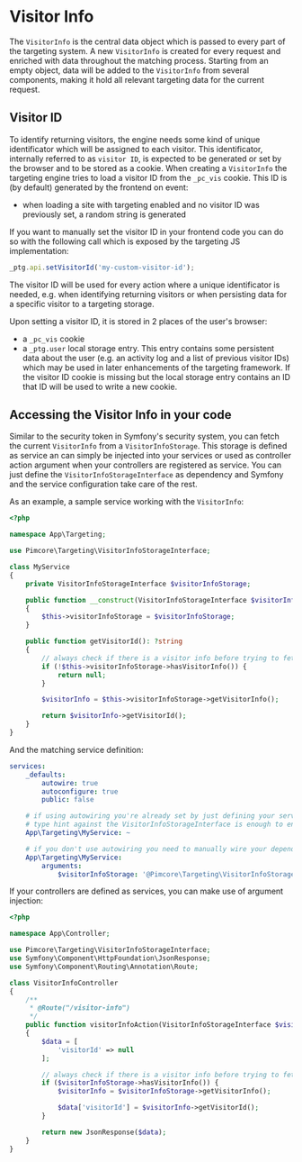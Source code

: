 # Visitor Info

The `VisitorInfo` is the central data object which is passed to every part of the targeting system. A new `VisitorInfo`
is created for every request and enriched with data throughout the matching process. Starting from an empty object, data
will be added to the `VisitorInfo` from several components, making it hold all relevant targeting data for the current
request.

## Visitor ID

To identify returning visitors, the engine needs some kind of unique identificator which will be assigned to each visitor.
This identificator, internally referred to as `visitor ID`, is expected to be generated or set by the browser and to be
stored as a cookie. When creating a `VisitorInfo` the targeting engine tries to load a visitor ID from the `_pc_vis` cookie.
This ID is (by default) generated by the frontend on event:

* when loading a site with targeting enabled and no visitor ID was previously set, a random string is generated

If you want to manually set the visitor ID in your frontend code you can do so with the following call which is exposed
by the targeting JS implementation:

```js
_ptg.api.setVisitorId('my-custom-visitor-id');
```

The visitor ID will be used for every action where a unique identificator is needed, e.g. when identifying returning visitors
or when persisting data for a specific visitor to a targeting storage.

Upon setting a visitor ID, it is stored in 2 places of the user's browser:

* a `_pc_vis` cookie
* a `_ptg.user` local storage entry. This entry contains some persistent data about the user (e.g. an activity log and a list
  of previous visitor IDs) which may be used in later enhancements of the targeting framework. If the visitor ID cookie
  is missing but the local storage entry contains an ID that ID will be used to write a new cookie.


## Accessing the Visitor Info in your code

Similar to the security token in Symfony's security system, you can fetch the current `VisitorInfo` from a `VisitorInfoStorage`.
This storage is defined as service an can simply be injected into your services or used as controller action argument when
your controllers are registered as service. You can just define the `VisitorInfoStorageInterface` as dependency and Symfony
and the service configuration take care of the rest.

As an example, a sample service working with the `VisitorInfo`:

```php
<?php

namespace App\Targeting;

use Pimcore\Targeting\VisitorInfoStorageInterface;

class MyService
{
    private VisitorInfoStorageInterface $visitorInfoStorage;

    public function __construct(VisitorInfoStorageInterface $visitorInfoStorage)
    {
        $this->visitorInfoStorage = $visitorInfoStorage;
    }

    public function getVisitorId(): ?string
    {
        // always check if there is a visitor info before trying to fetch it
        if (!$this->visitorInfoStorage->hasVisitorInfo()) {
            return null;
        }

        $visitorInfo = $this->visitorInfoStorage->getVisitorInfo();

        return $visitorInfo->getVisitorId();
    }
}

```

And the matching service definition:

```yaml
services:
    _defaults:
        autowire: true
        autoconfigure: true
        public: false

    # if using autowiring you're already set by just defining your service - the
    # type hint against the VisitorInfoStorageInterface is enough to enable autowiring
    App\Targeting\MyService: ~

    # if you don't use autowiring you need to manually wire your dependency
    App\Targeting\MyService:
        arguments:
            $visitorInfoStorage: '@Pimcore\Targeting\VisitorInfoStorageInterface'
``` 

If your controllers are defined as services, you can make use of argument injection:

```php
<?php

namespace App\Controller;

use Pimcore\Targeting\VisitorInfoStorageInterface;
use Symfony\Component\HttpFoundation\JsonResponse;
use Symfony\Component\Routing\Annotation\Route;

class VisitorInfoController
{
    /**
     * @Route("/visitor-info")
     */
    public function visitorInfoAction(VisitorInfoStorageInterface $visitorInfoStorage): JsonResponse
    {
        $data = [
            'visitorId' => null
        ];

        // always check if there is a visitor info before trying to fetch it
        if ($visitorInfoStorage->hasVisitorInfo()) {
            $visitorInfo = $visitorInfoStorage->getVisitorInfo();

            $data['visitorId'] = $visitorInfo->getVisitorId();
        }

        return new JsonResponse($data);
    }
}
```
